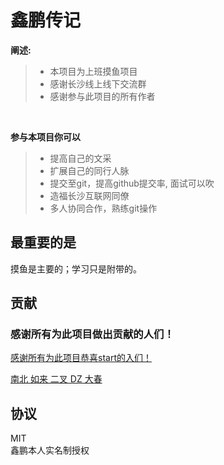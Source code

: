 # 鑫鹏传记

**阐述:**

> - 本项目为上班摸鱼项目
> - 感谢长沙线上线下交流群
> - 感谢参与此项目的所有作者

</br>

**参与本项目你可以**

> - 提高自己的文采
> - 扩展自己的同行人脉
> - 提交至git，提高github提交率, 面试可以吹
> - 造福长沙互联网同僚
> - 多人协同合作，熟练git操作

## 最重要的是
摸鱼是主要的；学习只是附带的。

## 贡献
### 感谢所有为此项目做出贡献的人们！ 

[感谢所有为此项目恭喜start的入们！](https://github.com/wangercha/xinpeng/stargazers)

[南北 如来 二叉 DZ 大春](https://github.com/wangercha/xinpeng/graphs/contributors)

## 协议
MIT </br>
鑫鹏本人实名制授权
